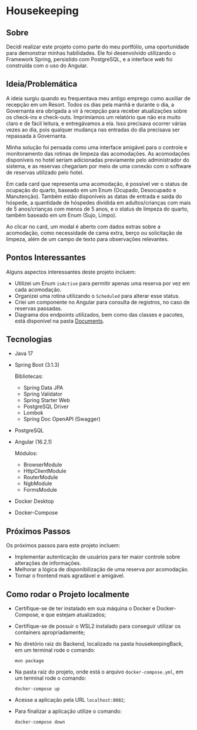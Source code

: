 # Housekeeping

## Sobre

Decidi realizar este projeto como parte do meu portfólio, uma oportunidade para demonstrar minhas habilidades. Ele foi desenvolvido utilizando o Framework Spring, persistido com PostgreSQL, e a interface web foi construída com o uso do Angular.

## Ideia/Problemática

A ideia surgiu quando eu frequentava meu antigo emprego como auxiliar de recepção em um Resort. Todos os dias pela manhã e durante o dia, a Governanta era obrigada a vir à recepção para receber atualizações sobre os check-ins e check-outs. Imprimíamos um relatório que não era muito claro e de fácil leitura, e entregávamos a ela. Isso precisava ocorrer várias vezes ao dia, pois qualquer mudança nas entradas do dia precisava ser repassada à Governanta.

Minha solução foi pensada como uma interface amigável para o controle e monitoramento das rotinas de limpeza das acomodações. As acomodações disponíveis no hotel seriam adicionadas previamente pelo administrador do sistema, e as reservas chegariam por meio de uma conexão com o software de reservas utilizado pelo hotel.

Em cada card que representa uma acomodação, é possível ver o status de ocupação do quarto, baseado em um Enum (Ocupado, Desocupado e Manutenção). Também estão disponíveis as datas de entrada e saída do hóspede, a quantidade de hóspedes dividida em adultos/crianças com mais de 5 anos/crianças com menos de 5 anos, e o status de limpeza do quarto, também baseado em um Enum (Sujo, Limpo).

Ao clicar no card, um modal é aberto com dados extras sobre a acomodação, como necessidade de cama extra, berço ou solicitação de limpeza, além de um campo de texto para observações relevantes.

## Pontos Interessantes

Alguns aspectos interessantes deste projeto incluem:

- Utilizei um Enum `isActive` para permitir apenas uma reserva por vez em cada acomodação.
- Organizei uma rotina utilizando o `Scheduled` para alterar esse status.
- Criei um componente no Angular para consulta de registros, no caso de reservas passadas.
- Diagrama dos endpoints utilizados, bem como das classes e pacotes, está disponível na pasta [Documents](https://github.com/Klaus-Edu/HousekeepingProject/tree/main/documents).

## Tecnologias

- Java 17
- Spring Boot (3.1.3)

  Bibliotecas:
  - Spring Data JPA
  - Spring Validator
  - Spring Starter Web
  - PostgreSQL Driver
  - Lombok
  - Spring Doc OpenAPI (Swagger)

- PostgreSQL
- Angular (16.2.1)

  Módulos:
  - BrowserModule
  - HttpClientModule
  - RouterModule
  - NgbModule
  - FormsModule
 
- Docker Desktop
- Docker-Compose

## Próximos Passos

Os próximos passos para este projeto incluem:

- Implementar autenticação de usuários para ter maior controle sobre alterações de informações.
- Melhorar a lógica de disponibilização de uma reserva por acomodação.
- Tornar o frontend mais agradável e amigável.

## Como rodar o Projeto localmente

- Certifique-se de ter instalado em sua máquina o Docker e Docker-Compose, e que estejam atualizados;
- Certifique-se de possuir o WSL2 instalado para conseguir utilizar os containers apropriadamente;
- No diretório raiz do Backend, localizado na pasta housekeepingBack, em um terminal rode o comando:
  
  ```
  mvn package
  ```
- Na pasta raiz do projeto, onde está o arquivo `docker-compose.yml`, em um terminal rode o comando:
  
  ```
  docker-compose up
  ```
- Acesse a aplicação pela URL `localhost:8082`;
- Para finalizar a aplicação utilize o comando:

  ```
  docker-compose down
  ```
